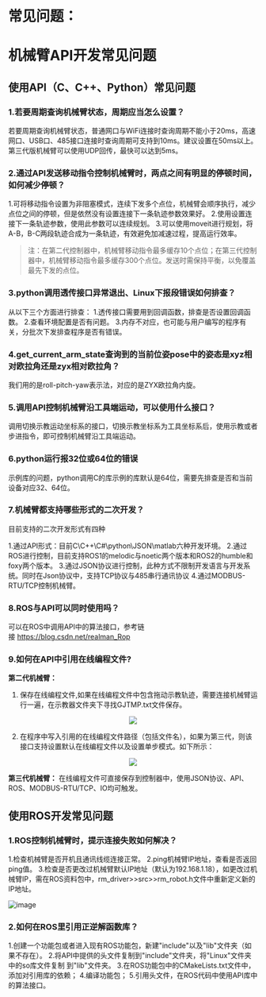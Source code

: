 # <p class="hidden">常见问题：</p>

# 机械臂API开发常见问题

## 使用API（C、C++、Python）常见问题

### 1.若要周期查询机械臂状态，周期应当怎么设置？

若要周期查询机械臂状态，普通网口与WiFi连接时查询周期不能小于20ms，高速网口、USB口、485接口连接时查询周期可支持到10ms。建议设置在50ms以上。第三代版机械臂可以使用UDP回传，最快可以达到5ms。

### 2.通过API发送移动指令控制机械臂时，两点之间有明显的停顿时间，如何减少停顿？

1.可将移动指令设置为非阻塞模式，连续下发多个点位，机械臂会顺序执行，减少点位之间的停顿，但是依然没有设置连接下一条轨迹参数效果好。
2.使用设置连接下一条轨迹参数，使用此参数可以连续规划。
3.可以使用moveit进行规划，将A-B，B-C两段轨迹合成为一条轨迹，有效避免加减速过程，提高运行效率。
>注：在第二代控制器中，机械臂移动指令最多缓存10个点位；在第三代控制器中，机械臂移动指令最多缓存300个点位。发送时需保持平衡，以免覆盖最先下发的点位。

### 3.python调用透传接口异常退出、Linux下报段错误如何排查？

从以下三个方面进行排查：
1.透传接口需要用到回调函数，排查是否设置回调函数。
2.查看环境配置是否有问题。
3.内存不对应，也可能与用户编写的程序有关，分批次下发排查程序是否有错误。

### 4.get_current_arm_state查询到的当前位姿pose中的姿态是xyz相对欧拉角还是zyx相对欧拉角？

我们用的是roll-pitch-yaw表示法，对应的是ZYX欧拉角内旋。

### 5.调用API控制机械臂沿工具端运动，可以使用什么接口？

调用切换示教运动坐标系的接口，切换示教坐标系为工具坐标系后，使用示教或者步进指令，即可控制机械臂沿工具端运动。

### 6.python运行报32位或64位的错误

示例库的问题，python调用C的库示例的库默认是64位，需要先排查是否和当前设备对应32、64位。

### 7.机械臂都支持哪些形式的二次开发？

目前支持的二次开发形式有四种

1.通过API形式：目前C\C++\C#\python\JSON\matlab六种开发环境。
2.通过ROS进行控制，目前支持ROS1的melodic与noetic两个版本和ROS2的humble和foxy两个版本。
3.通过JSON协议进行控制，此种方式不限制开发语言与开发系统。同时在Json协议中，支持TCP协议与485串行通讯协议
4.通过MODBUS-RTU/TCP控制机械臂。

### 8.ROS与API可以同时使用吗？

可以在ROS中调用API中的算法接口，参考链接 https://blog.csdn.net/realman_Rop

### 9.如何在API中引用在线编程文件?

**第二代机械臂：**

1. 保存在线编程文件,如果在线编程文件中包含拖动示教轨迹，需要连接机械臂运行一遍，在示教器文件夹下寻找GJTMP.txt文件保存。

<div align=center><img src="https://alidocs.oss-cn-zhangjiakou.aliyuncs.com/res/1X3lE6mD6wz6nJbv/img/2ce7d608-01a1-4f89-956a-8d6b4ed5087d.png"></div>

2. 在程序中写入引用的在线编程文件路径（包括文件名），如果为第三代，则该接口支持设置默认在线编程文件以及设置单步模式。如下所示：

<div align=center><img src="https://alidocs.oss-cn-zhangjiakou.aliyuncs.com/res/1X3lE6mD6wz6nJbv/img/875e5133-d5a6-4fb3-b774-4c48a7a4988e.png"></div>

**第三代机械臂：** 在线编程文件可直接保存到控制器中，使用JSON协议、API、ROS、MODBUS-RTU/TCP、IO均可触发。

## 使用ROS开发常见问题

### 1.ROS控制机械臂时，提示连接失败如何解决？

1.检查机械臂是否开机且通讯线缆连接正常。
2.ping机械臂IP地址，查看是否返回ping值。
3.检查是否更改过机械臂默认IP地址（默认为192.168.1.18），如更改过机械臂IP，需在ROS资料包中，rm\_driver>>src>>rm\_robot.h文件中重新定义新的IP地址。

![image](https://alidocs.oss-cn-zhangjiakou.aliyuncs.com/res/1X3lE6mD6wz6nJbv/img/2c935fea-e451-462c-b036-807b26c6dc0e.png)

### 2.如何在ROS里引用正逆解函数库？

1.创建一个功能包或者进入现有ROS功能包，新建"include"以及"lib"文件夹（如果不存在）。
2.将API中提供的头文件复制到"include"文件夹，将"Linux"文件夹中的so库文件复制 到"lib"文件夹。
3.在ROS功能包中的CMakeLists.txt文件中，添加对引用库的依赖；
4.编译功能包；
5.引用头文件，在ROS代码中使用API库中的算法接口。
